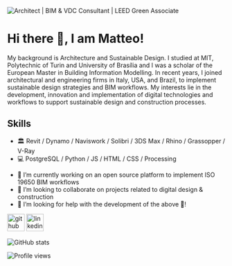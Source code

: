 ![Architect | BIM & VDC Consultant | LEED Green Associate](https://media-exp1.licdn.com/dms/image/C4E16AQEyFbGlywYvwQ/profile-displaybackgroundimage-shrink_350_1400/0/1516578289496?e=1614816000&v=beta&t=QHxK550b5MDTKNOJi0HT_z923J-aaSZSIpaAkalPL1I)

# Hi there 👋, I am Matteo!
My background is Architecture and Sustainable Design. I studied at MIT, Polytechnic of Turin and University of Brasília and I was a scholar of the European Master in Building Information Modelling. In recent years, I joined architectural and engineering firms in Italy, USA, and Brazil, to implement sustainable design strategies and BIM workflows. My interests lie in the development, innovation and implementation of digital technologies and workflows to support sustainable design and construction processes.

## Skills
* :classical_building: Revit / Dynamo / Naviswork / Solibri / 3DS Max / Rhino / Grassopper / V-Ray
* :computer: PostgreSQL / Python / JS / HTML / CSS / Processing

- 🔭 I’m currently working on an open source platform to implement ISO 19650 BIM workflows 
- 👯 I’m looking to collaborate on projects related to digital design & construction 
- 🤔 I’m looking for help with the development of the above 🔭! 


[<img src='https://cdn.jsdelivr.net/npm/simple-icons@3.0.1/icons/github.svg' alt='github' height='40'>](https://github.com/matteomandrile)  [<img src='https://cdn.jsdelivr.net/npm/simple-icons@3.0.1/icons/linkedin.svg' alt='linkedin' height='40'>](https://www.linkedin.com/in/https://www.linkedin.com/in/matteo-mandrile//)  

![GitHub stats](https://github-readme-stats.vercel.app/api?username=matteomandrile&show_icons=true&count_private=true)  

![Profile views](https://gpvc.arturio.dev/matteomandrile)  
